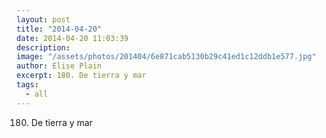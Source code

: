 ```yaml
---
layout: post
title: "2014-04-20"
date: 2014-04-20 11:03:39
description: 
image: "/assets/photos/201404/6e871cab5130b29c41ed1c12ddb1e577.jpg"
author: Elise Plain
excerpt: 180. De tierra y mar
tags: 
  - all
---
```


180. De tierra y mar
<p></p>
